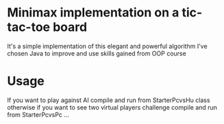 # Minimax implementation on a tic-tac-toe board
It's a simple implementation of this elegant and powerful algorithm
I've chosen Java to improve and use skills gained from OOP course
# Usage
If you want to play against AI compile and run from StarterPcvsHu class otherwise
if you want to see two virtual players challenge compile and run from StarterPcvsPc
...
